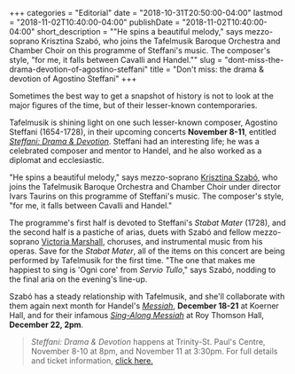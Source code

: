 +++
categories = "Editorial"
date = "2018-10-31T20:50:00-04:00"
lastmod = "2018-11-02T10:40:00-04:00"
publishDate = "2018-11-02T10:40:00-04:00"
short_description = "\"He spins a beautiful melody,\" says mezzo-soprano Krisztina Szabó, who joins the Tafelmusik Baroque Orchestra and Chamber Choir on this programme of Steffani's music. The composer's style, \"for me, it falls between Cavalli and Handel.\""
slug = "dont-miss-the-drama-devotion-of-agostino-steffani"
title = "Don&#039;t miss: the drama &amp; devotion of Agostino Steffani"
+++

Sometimes the best way to get a snapshot of history is not to look at the major figures of the time, but of their lesser-known contemporaries.

Tafelmusik is shining light on one such lesser-known composer, Agostino Steffani (1654-1728), in their upcoming concerts **November 8-11**, entitled [*Steffani: Drama & Devotion*](https://www.tafelmusik.org/concert-calendar/concert/steffani-drama-devotion). Steffani had an interesting life; he was a celebrated composer and mentor to Handel, and he also worked as a diplomat and ecclesiastic. 

"He spins a beautiful melody," says mezzo-soprano [Krisztina Szabó](/scene/people/krisztina-szabo/), who joins the Tafelmusik Baroque Orchestra and Chamber Choir under director Ivars Taurins on this programme of Steffani's music. The composer's style, "for me, it falls between Cavalli and Handel."

The programme's first half is devoted to Steffani's *Stabat Mater* (1728), and the second half is a pastiche of arias, duets with Szabó and fellow mezzo-soprano [Victoria Marshall](/scene/people/victoria-marshall/), choruses, and instrumental music from his operas. Save for the *Stabat Mater*, all of the items on this concert are being performed by Tafelmusik for the first time. "The one that makes me happiest to sing is 'Ogni core' from *Servio Tullo*," says Szabó, nodding to the final aria on the evening's line-up.

Szabó has a steady relationship with Tafelmusik, and she'll collaborate with them again next month for Handel's [*Messiah*](https://www.tafelmusik.org/concert-calendar/concert/handel-messiah-1), **December 18-21** at Koerner Hall, and for their infamous [*Sing-Along Messiah*](https://www.tafelmusik.org/concert-calendar/concert/sing-along-messiah-roy-thomson-hall) at Roy Thomson Hall, **December 22, 2pm**.

>*Steffani: Drama & Devotion* happens at Trinity-St. Paul's Centre, November 8-10 at 8pm, and November 11 at 3:30pm. For full details and ticket information, [click here.](https://www.tafelmusik.org/concert-calendar/concert/steffani-drama-devotion)
